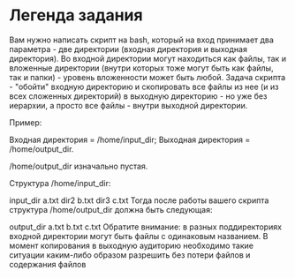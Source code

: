 # Легенда задания
Вам нужно написать скрипт на bash, который на вход принимает два параметра - две директории (входная директория и выходная директория). Во входной директории могут находиться как файлы, так и вложенные директории (внутри которых тоже могут быть как файлы, так и папки) - уровень вложенности может быть любой. Задача скрипта - "обойти" входную директорию и скопировать все файлы из нее (и из всех сложенных директорий) в выходную директорию - но уже без иерархии, а просто все файлы - внутри выходной директории.

Пример:

Входная директория = /home/input_dir; Выходная директория = /home/output_dir.

/home/output_dir изначально пустая.

Структура /home/input_dir:

input_dir
a.txt
dir2
b.txt
dir3
c.txt
Тогда после работы вашего скрипта структура /home/output_dir должна быть следующая:

output_dir
a.txt
b.txt
c.txt
Обратите внимание: в разных поддиректориях входной директории могут быть файлы с одинаковым названием. В момент копирования в выходную аудиторию необходимо такие ситуации каким-либо образом разрешить без потери файлов и содержания файлов
